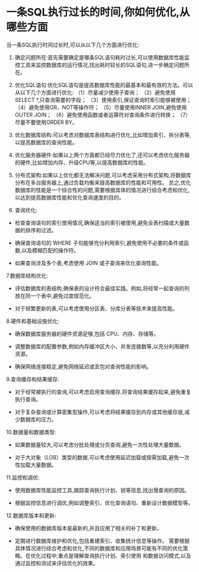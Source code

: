 # 一条SQL执行过长的时间,你如何优化,从哪些方面

当一条SQL执行时间过长时,可以从以下几个方面进行优化:

1. 确定问题所在:首先需要确定是哪条SQL语句耗时过长,可以使用数据库性能监控工具来监控数据库的运行情况,找出耗时较长的SQL语句,进一步确定问题所在。

2. 优化SQL语句:优化SQL语句是提高数据库性能的最基本和最有效的方法。可以从以下几个方面进行优化:
（1）尽量减少使用子查询；
（2）避免使用SELECT *,只查询需要的字段；
（3）使用索引,保证查询时索引能够被使用；
（4）避免使用OR、NOT等操作符；
（5）尽量使用INNER JOIN,避免使用OUTER JOIN；
（6）避免使用函数或者运算符对查询条件进行转换；
（7）尽量不要使用ORDER BY。

3. 优化数据库结构:可以考虑对数据库表结构进行优化,比如增加索引、拆分表等,以提高数据库的查询性能。

4. 优化服务器硬件:如果以上两个方面都已经尽力优化了,还可以考虑优化服务器的硬件,比如增加内存、升级CPU等,以提高数据库的性能。

5. 分布式架构:如果以上优化都无法解决问题,可以考虑采用分布式架构,将数据库分布在多台服务器上,通过负载均衡来提高数据库的性能和可用性。
总之,优化数据库的性能是一个综合性的问题,需要根据具体的情况进行综合考虑和优化,以达到提高数据库性能和优化查询速度的目的。

6. 查询优化:

- 检查查询语句的索引使用情况,确保适当的索引被使用,避免全表扫描或大量数据的排序和过滤。

- 确保查询语句的 WHERE 子句能够充分利用索引,避免使用不必要的条件或函数,以及模糊匹配的操作符。

- 如果查询涉及多个表,考虑使用 JOIN 或子查询来优化查询性能。

7.数据库结构优化:

- 评估数据库的表结构,确保表的设计符合最佳实践。例如,将经常一起查询的列放在同一个表中,避免过度规范化。

- 对于频繁更新的表,可以考虑使用分区表、分库分表等技术来提高性能。

8.硬件和基础设施优化:

- 确保数据库服务器的硬件资源足够,包括 CPU、内存、存储等。

- 调整数据库的配置参数,例如内存缓冲区大小、并发连接数等,以充分利用硬件资源。

- 确保网络连接稳定,避免网络延迟或丢包对查询性能的影响。

9.查询缓存和结果缓存:

- 对于经常被执行的查询,可以考虑启用查询缓存,将查询结果缓存起来,避免重复执行查询。

- 对于复杂查询或计算密集型操作,可以考虑将结果缓存到内存或其他缓存层,减少数据库的压力。

10.数据量和数据类型:

- 如果数据量较大,可以考虑分批处理或分页查询,避免一次性处理大量数据。

- 对于大对象（LOB）类型的数据,可以考虑使用延迟加载或按需加载,避免一次性加载大量数据。

11.监控和调优:

- 使用数据库性能监控工具,跟踪查询执行计划、锁等信息,找出慢查询的原因。

- 根据监控信息进行调优,例如调整索引、优化查询语句、重新设计数据模型等。

12.数据库版本和更新:

- 确保使用的数据库版本是最新的,并且应用了相关的补丁和更新。

- 定期进行数据库维护和优化,包括重建索引、收集统计信息等操作。
需要根据具体情况进行综合考虑和优化,不同的数据库和应用场景可能有不同的优化策略。在优化过程中,重点是理解查询执行计划、索引使用
和数据访问模式,以及通过监控和测试来评估优化的效果。
